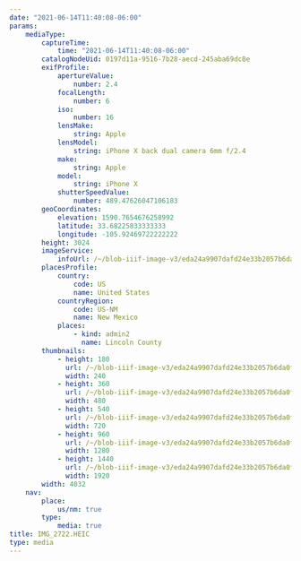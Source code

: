 ```yaml
---
date: "2021-06-14T11:40:08-06:00"
params:
    mediaType:
        captureTime:
            time: "2021-06-14T11:40:08-06:00"
        catalogNodeUid: 0197d11a-9516-7b28-aecd-245aba69dc8e
        exifProfile:
            apertureValue:
                number: 2.4
            focalLength:
                number: 6
            iso:
                number: 16
            lensMake:
                string: Apple
            lensModel:
                string: iPhone X back dual camera 6mm f/2.4
            make:
                string: Apple
            model:
                string: iPhone X
            shutterSpeedValue:
                number: 489.47626047106183
        geoCoordinates:
            elevation: 1590.7654676258992
            latitude: 33.68225833333333
            longitude: -105.92469722222222
        height: 3024
        imageService:
            infoUrl: /~/blob-iiif-image-v3/eda24a9907dafd24e33b2057b6da0fc1ccecd7fc58a64078ff09f2a63cbb1a94/info.json
        placesProfile:
            country:
                code: US
                name: United States
            countryRegion:
                code: US-NM
                name: New Mexico
            places:
                - kind: admin2
                  name: Lincoln County
        thumbnails:
            - height: 180
              url: /~/blob-iiif-image-v3/eda24a9907dafd24e33b2057b6da0fc1ccecd7fc58a64078ff09f2a63cbb1a94/full/240%2C180/0/default.jpg
              width: 240
            - height: 360
              url: /~/blob-iiif-image-v3/eda24a9907dafd24e33b2057b6da0fc1ccecd7fc58a64078ff09f2a63cbb1a94/full/480%2C360/0/default.jpg
              width: 480
            - height: 540
              url: /~/blob-iiif-image-v3/eda24a9907dafd24e33b2057b6da0fc1ccecd7fc58a64078ff09f2a63cbb1a94/full/720%2C540/0/default.jpg
              width: 720
            - height: 960
              url: /~/blob-iiif-image-v3/eda24a9907dafd24e33b2057b6da0fc1ccecd7fc58a64078ff09f2a63cbb1a94/full/1280%2C960/0/default.jpg
              width: 1280
            - height: 1440
              url: /~/blob-iiif-image-v3/eda24a9907dafd24e33b2057b6da0fc1ccecd7fc58a64078ff09f2a63cbb1a94/full/1920%2C1440/0/default.jpg
              width: 1920
        width: 4032
    nav:
        place:
            us/nm: true
        type:
            media: true
title: IMG_2722.HEIC
type: media
---
```

